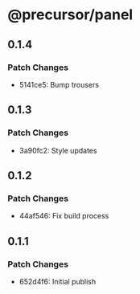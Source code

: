 # @precursor/panel

## 0.1.4

### Patch Changes

-   5141ce5: Bump trousers

## 0.1.3

### Patch Changes

-   3a90fc2: Style updates

## 0.1.2

### Patch Changes

-   44af546: Fix build process

## 0.1.1

### Patch Changes

-   652d4f6: Initial publish
